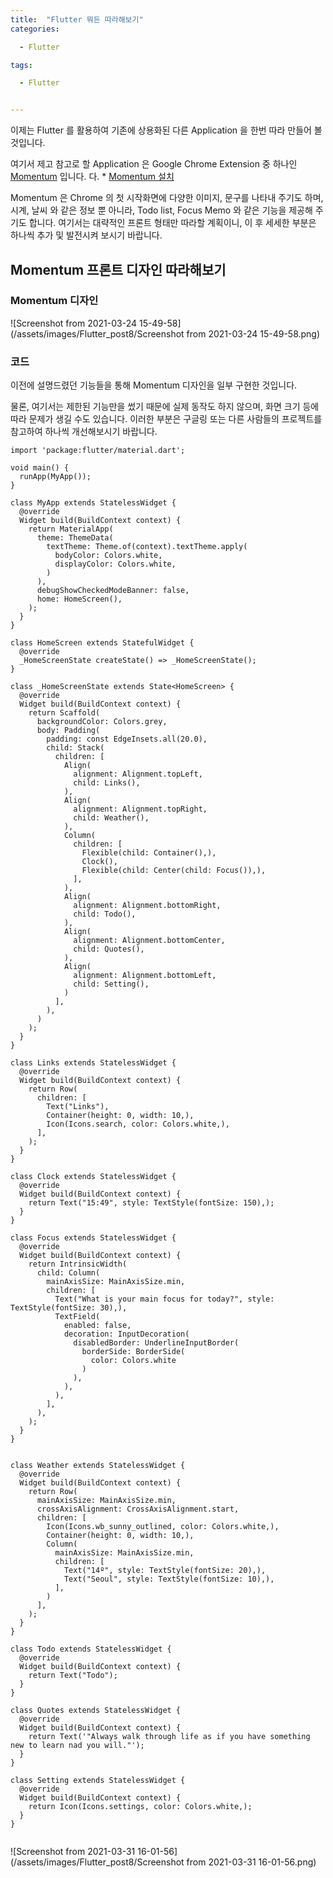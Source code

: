 ```yaml
---
title:  "Flutter 뭐든 따라해보기"
categories:

  - Flutter

tags:

  - Flutter


---
```


이제는 Flutter 를 활용하여 기존에 상용화된 다른 Application 을 한번 따라 만들어 볼 것입니다.

여기서 제고 참고로 할 Application 은 Google Chrome Extension 중 하나인 [Momentum](https://momentumdash.com/) 입니다. 다. * [Momentum 설치](https://chrome.google.com/webstore/detail/momentum/laookkfknpbbblfpciffpaejjkokdgca?hl=ko)

Momentum 은 Chrome 의 첫 시작화면에 다양한 이미지, 문구를 나타내 주기도 하며, 시계, 날씨 와 같은 정보 뿐 아니라, Todo list, Focus Memo 와 같은 기능을 제공해 주기도 합니다. 여기서는 대략적인 프론트 형태만 따라할 계획이니, 이 후 세세한 부분은 하나씩 추가 및 발전시켜 보시기 바랍니다.



## Momentum 프론트 디자인 따라해보기

### Momentum 디자인

![Screenshot from 2021-03-24 15-49-58](/assets/images/Flutter_post8/Screenshot from 2021-03-24 15-49-58.png)

### 코드

이전에 설명드렸던 기능들을 통해 Momentum 디자인을 일부 구현한 것입니다.

물론, 여기서는 제한된 기능만을 썼기 때문에 실제 동작도 하지 않으며, 화면 크기 등에 따라 문제가 생길 수도 있습니다. 이러한 부분은 구글링 또는 다른 사람들의 프로젝트를 참고하여 하나씩 개선해보시기 바랍니다.

```
import 'package:flutter/material.dart';

void main() {
  runApp(MyApp());
}

class MyApp extends StatelessWidget {
  @override
  Widget build(BuildContext context) {
    return MaterialApp(
      theme: ThemeData(
        textTheme: Theme.of(context).textTheme.apply(
          bodyColor: Colors.white,
          displayColor: Colors.white,
        )
      ),
      debugShowCheckedModeBanner: false,
      home: HomeScreen(),
    );
  }
}

class HomeScreen extends StatefulWidget {
  @override
  _HomeScreenState createState() => _HomeScreenState();
}

class _HomeScreenState extends State<HomeScreen> {
  @override
  Widget build(BuildContext context) {
    return Scaffold(
      backgroundColor: Colors.grey,
      body: Padding(
        padding: const EdgeInsets.all(20.0),
        child: Stack(
          children: [
            Align(
              alignment: Alignment.topLeft,
              child: Links(),
            ),
            Align(
              alignment: Alignment.topRight,
              child: Weather(),
            ),
            Column(
              children: [
                Flexible(child: Container(),),
                Clock(),
                Flexible(child: Center(child: Focus()),),
              ],
            ),
            Align(
              alignment: Alignment.bottomRight,
              child: Todo(),
            ),
            Align(
              alignment: Alignment.bottomCenter,
              child: Quotes(),
            ),
            Align(
              alignment: Alignment.bottomLeft,
              child: Setting(),
            )
          ],
        ),
      )
    );
  }
}

class Links extends StatelessWidget {
  @override
  Widget build(BuildContext context) {
    return Row(
      children: [
        Text("Links"),
        Container(height: 0, width: 10,),
        Icon(Icons.search, color: Colors.white,),
      ],
    );
  }
}

class Clock extends StatelessWidget {
  @override
  Widget build(BuildContext context) {
    return Text("15:49", style: TextStyle(fontSize: 150),);
  }
}

class Focus extends StatelessWidget {
  @override
  Widget build(BuildContext context) {
    return IntrinsicWidth(
      child: Column(
        mainAxisSize: MainAxisSize.min,
        children: [
          Text("What is your main focus for today?", style: TextStyle(fontSize: 30),),
          TextField(
            enabled: false,
            decoration: InputDecoration(
              disabledBorder: UnderlineInputBorder(
                borderSide: BorderSide(
                  color: Colors.white
                )
              ),
            ),
          ),
        ],
      ),
    );
  }
}


class Weather extends StatelessWidget {
  @override
  Widget build(BuildContext context) {
    return Row(
      mainAxisSize: MainAxisSize.min,
      crossAxisAlignment: CrossAxisAlignment.start,
      children: [
        Icon(Icons.wb_sunny_outlined, color: Colors.white,),
        Container(height: 0, width: 10,),
        Column(
          mainAxisSize: MainAxisSize.min,
          children: [
            Text("14º", style: TextStyle(fontSize: 20),),
            Text("Seoul", style: TextStyle(fontSize: 10),),
          ],
        )
      ],
    );
  }
}

class Todo extends StatelessWidget {
  @override
  Widget build(BuildContext context) {
    return Text("Todo");
  }
}

class Quotes extends StatelessWidget {
  @override
  Widget build(BuildContext context) {
    return Text('"Always walk through life as if you have something new to learn nad you will."');
  }
}

class Setting extends StatelessWidget {
  @override
  Widget build(BuildContext context) {
    return Icon(Icons.settings, color: Colors.white,);
  }
}


```

![Screenshot from 2021-03-31 16-01-56](/assets/images/Flutter_post8/Screenshot from 2021-03-31 16-01-56.png)